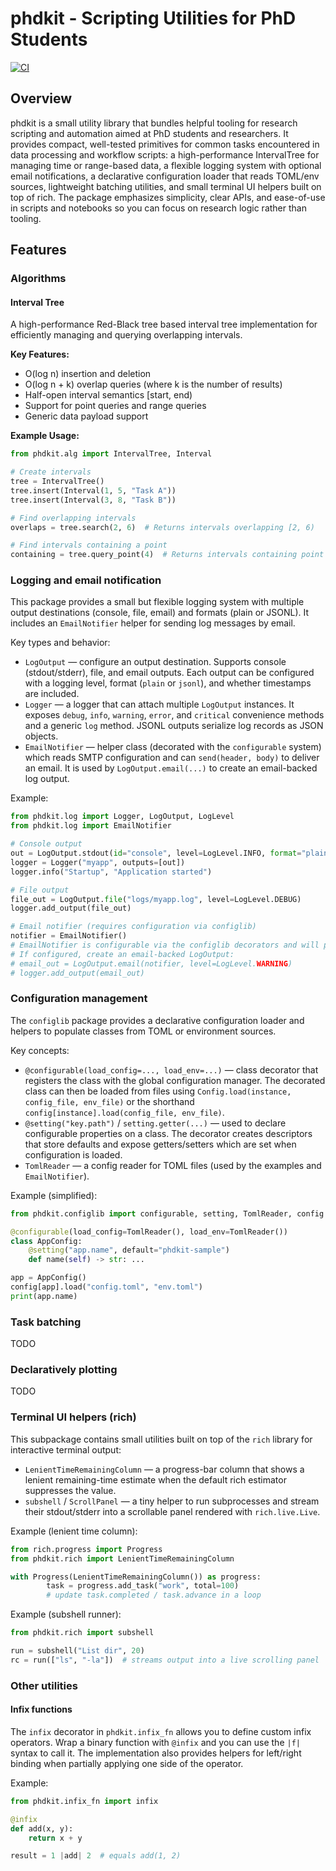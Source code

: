 # phdkit - Scripting Utilities for PhD Students

[![CI](https://github.com/cychen2021/phdkit/actions/workflows/ci.yml/badge.svg)](https://github.com/cychen2021/phdkit/actions/workflows/ci.yml)

## Overview

phdkit is a small utility library that bundles helpful tooling for research scripting and automation aimed at PhD students and researchers. It provides compact, well-tested primitives for common tasks encountered in data processing and workflow scripts: a high-performance IntervalTree for managing time or range-based data, a flexible logging system with optional email notifications, a declarative configuration loader that reads TOML/env sources, lightweight batching utilities, and small terminal UI helpers built on top of rich. The package emphasizes simplicity, clear APIs, and ease-of-use in scripts and notebooks so you can focus on research logic rather than tooling.

## Features

### Algorithms

#### Interval Tree

A high-performance Red-Black tree based interval tree implementation for efficiently managing and querying overlapping intervals.

**Key Features:**

- O(log n) insertion and deletion
- O(log n + k) overlap queries (where k is the number of results)
- Half-open interval semantics [start, end)
- Support for point queries and range queries
- Generic data payload support

**Example Usage:**

```python
from phdkit.alg import IntervalTree, Interval

# Create intervals
tree = IntervalTree()
tree.insert(Interval(1, 5, "Task A"))
tree.insert(Interval(3, 8, "Task B"))

# Find overlapping intervals
overlaps = tree.search(2, 6)  # Returns intervals overlapping [2, 6)

# Find intervals containing a point
containing = tree.query_point(4)  # Returns intervals containing point 4
```

### Logging and email notification

This package provides a small but flexible logging system with multiple output destinations (console, file, email) and formats (plain or JSONL). It includes an `EmailNotifier` helper for sending log messages by email.

Key types and behavior:

- `LogOutput` — configure an output destination. Supports console (stdout/stderr), file, and email outputs. Each output can be configured with a logging level, format (`plain` or `jsonl`), and whether timestamps are included.
- `Logger` — a logger that can attach multiple `LogOutput` instances. It exposes `debug`, `info`, `warning`, `error`, and `critical` convenience methods and a generic `log` method. JSONL outputs serialize log records as JSON objects.
- `EmailNotifier` — helper class (decorated with the `configurable` system) which reads SMTP configuration and can `send(header, body)` to deliver an email. It is used by `LogOutput.email(...)` to create an email-backed log output.

Example:

```python
from phdkit.log import Logger, LogOutput, LogLevel
from phdkit.log import EmailNotifier

# Console output
out = LogOutput.stdout(id="console", level=LogLevel.INFO, format="plain")
logger = Logger("myapp", outputs=[out])
logger.info("Startup", "Application started")

# File output
file_out = LogOutput.file("logs/myapp.log", level=LogLevel.DEBUG)
logger.add_output(file_out)

# Email notifier (requires configuration via configlib)
notifier = EmailNotifier()
# EmailNotifier is configurable via the configlib decorators and will pull settings from config/env
# If configured, create an email-backed LogOutput:
# email_out = LogOutput.email(notifier, level=LogLevel.WARNING)
# logger.add_output(email_out)
```

### Configuration management

The `configlib` package provides a declarative configuration loader and helpers to populate classes from TOML or environment sources.

Key concepts:

- `@configurable(load_config=..., load_env=...)` — class decorator that registers the class with the global configuration manager. The decorated class can then be loaded from files using `Config.load(instance, config_file, env_file)` or the shorthand `config[instance].load(config_file, env_file)`.
- `@setting("key.path")` / `setting.getter(...)` — used to declare configurable properties on a class. The decorator creates descriptors that store defaults and expose getters/setters which are set when configuration is loaded.
- `TomlReader` — a config reader for TOML files (used by the examples and `EmailNotifier`).

Example (simplified):

```python
from phdkit.configlib import configurable, setting, TomlReader, config

@configurable(load_config=TomlReader(), load_env=TomlReader())
class AppConfig:
    @setting("app.name", default="phdkit-sample")
    def name(self) -> str: ...

app = AppConfig()
config[app].load("config.toml", "env.toml")
print(app.name)
```

### Task batching

TODO

### Declaratively plotting

TODO

### Terminal UI helpers (rich)

This subpackage contains small utilities built on top of the `rich` library for
interactive terminal output:

- `LenientTimeRemainingColumn` — a progress-bar column that shows a lenient
    remaining-time estimate when the default rich estimator suppresses the value.
- `subshell` / `ScrollPanel` — a tiny helper to run subprocesses and stream
    their stdout/stderr into a scrollable panel rendered with `rich.live.Live`.

Example (lenient time column):

```python
from rich.progress import Progress
from phdkit.rich import LenientTimeRemainingColumn

with Progress(LenientTimeRemainingColumn()) as progress:
        task = progress.add_task("work", total=100)
        # update task.completed / task.advance in a loop
```

Example (subshell runner):

```python
from phdkit.rich import subshell

run = subshell("List dir", 20)
rc = run(["ls", "-la"])  # streams output into a live scrolling panel
```

### Other utilities

#### Infix functions

The `infix` decorator in `phdkit.infix_fn` allows you to define custom infix operators. Wrap a binary function with `@infix` and you can use the `|f|` syntax to call it. The implementation also provides helpers for left/right binding when partially applying one side of the operator.

Example:

```python
from phdkit.infix_fn import infix

@infix
def add(x, y):
    return x + y

result = 1 |add| 2  # equals add(1, 2)
```
